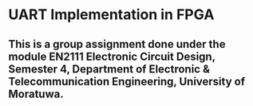 # UART Implementation in FPGA

## This is a group assignment done under the module EN2111 Electronic Circuit Design, Semester 4, Department of Electronic & Telecommunication Engineering, University of Moratuwa.
